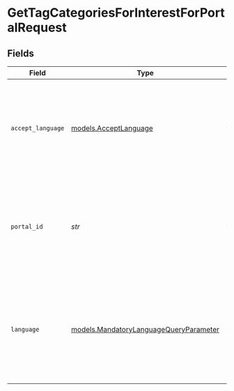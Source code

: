 # GetTagCategoriesForInterestForPortalRequest


## Fields

| Field                                                                                                                            | Type                                                                                                                             | Required                                                                                                                         | Description                                                                                                                      | Example                                                                                                                          |
| -------------------------------------------------------------------------------------------------------------------------------- | -------------------------------------------------------------------------------------------------------------------------------- | -------------------------------------------------------------------------------------------------------------------------------- | -------------------------------------------------------------------------------------------------------------------------------- | -------------------------------------------------------------------------------------------------------------------------------- |
| `accept_language`                                                                                                                | [models.AcceptLanguage](../models/acceptlanguage.md)                                                                             | :heavy_check_mark:                                                                                                               | The Language locale accepted by the client (used for locale specific fields in resource representation and in error responses).  | en-US                                                                                                                            |
| `portal_id`                                                                                                                      | *str*                                                                                                                            | :heavy_check_mark:                                                                                                               | The ID of the portal being accessed.<br><br>A portal ID is composed of a 2-4 letter prefix, followed by a dash and 4-15 digits.  | PROD-1000                                                                                                                        |
| `language`                                                                                                                       | [models.MandatoryLanguageQueryParameter](../models/mandatorylanguagequeryparameter.md)                                           | :heavy_check_mark:                                                                                                               | The language used for fetching the details of a resource. Resources available in different languages may differ from each other. | en-US                                                                                                                            |